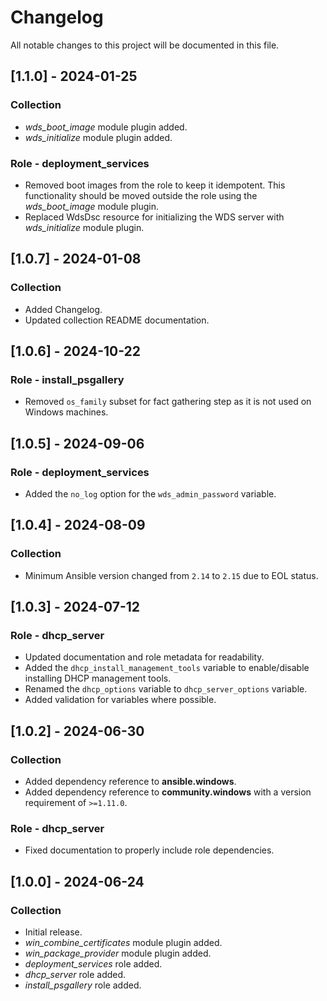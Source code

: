# Changelog

All notable changes to this project will be documented in this file.

## [1.1.0] - 2024-01-25

### Collection

- *wds_boot_image* module plugin added.
- *wds_initialize* module plugin added.

### Role - deployment_services

- Removed boot images from the role to keep it idempotent. This functionality should be moved outside the role using the *wds_boot_image* module plugin.
- Replaced WdsDsc resource for initializing the WDS server with *wds_initialize* module plugin.

## [1.0.7] - 2024-01-08

### Collection

- Added Changelog.
- Updated collection README documentation.

## [1.0.6] - 2024-10-22

### Role - install_psgallery

- Removed `os_family` subset for fact gathering step as it is not used on Windows machines.

## [1.0.5] - 2024-09-06 

### Role - deployment_services

- Added the `no_log` option for the `wds_admin_password` variable.

## [1.0.4] - 2024-08-09

### Collection

- Minimum Ansible version changed from `2.14` to `2.15` due to EOL status.

## [1.0.3] - 2024-07-12

### Role - dhcp_server

- Updated documentation and role metadata for readability.
- Added the `dhcp_install_management_tools` variable to enable/disable installing DHCP management tools.
- Renamed the `dhcp_options` variable to `dhcp_server_options` variable.
- Added validation for variables where possible.

## [1.0.2] - 2024-06-30

### Collection

- Added dependency reference to **ansible.windows**.
- Added dependency reference to **community.windows** with a version requirement of `>=1.11.0`.

### Role - dhcp_server

- Fixed documentation to properly include role dependencies.

## [1.0.0] - 2024-06-24

### Collection

- Initial release.
- *win_combine_certificates* module plugin added.
- *win_package_provider* module plugin added.
- *deployment_services* role added.
- *dhcp_server* role added.
- *install_psgallery* role added.

